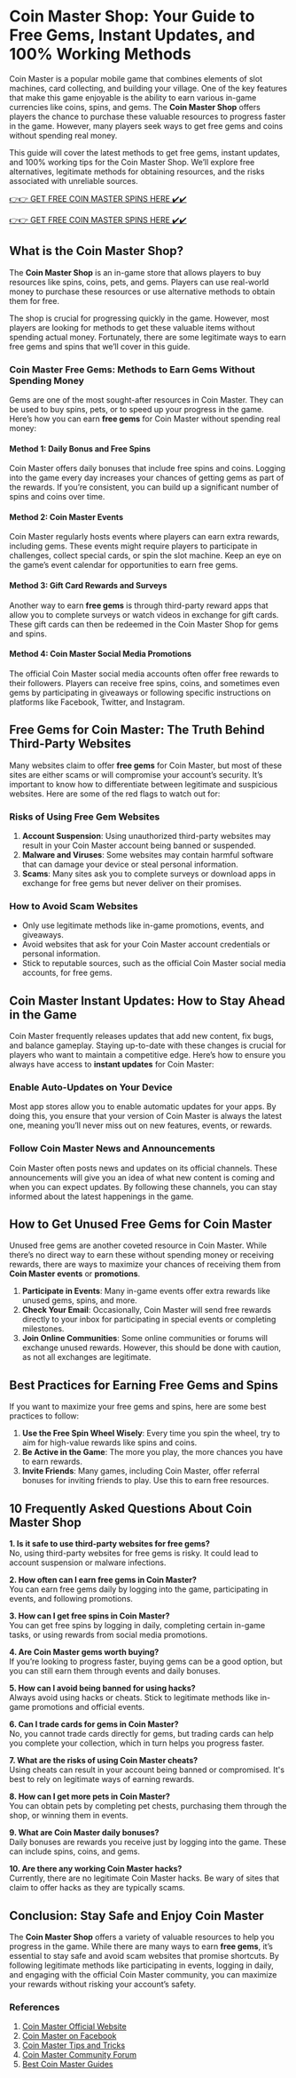 # Coin Master Shop: Your Guide to Free Gems, Instant Updates, and 100% Working Methods

Coin Master is a popular mobile game that combines elements of slot machines, card collecting, and building your village. One of the key features that make this game enjoyable is the ability to earn various in-game currencies like coins, spins, and gems. The **Coin Master Shop** offers players the chance to purchase these valuable resources to progress faster in the game. However, many players seek ways to get free gems and coins without spending real money.

This guide will cover the latest methods to get free gems, instant updates, and 100% working tips for the Coin Master Shop. We’ll explore free alternatives, legitimate methods for obtaining resources, and the risks associated with unreliable sources.

[👉👉 GET FREE COIN MASTER SPINS HERE ✔️✔️](https://therewardgate.com/free-coin-master-spin/)


[👉👉 GET FREE COIN MASTER SPINS HERE ✔️✔️](https://therewardgate.com/free-coin-master-spin/)


## What is the Coin Master Shop?

The **Coin Master Shop** is an in-game store that allows players to buy resources like spins, coins, pets, and gems. Players can use real-world money to purchase these resources or use alternative methods to obtain them for free.

The shop is crucial for progressing quickly in the game. However, most players are looking for methods to get these valuable items without spending actual money. Fortunately, there are some legitimate ways to earn free gems and spins that we’ll cover in this guide.

### Coin Master Free Gems: Methods to Earn Gems Without Spending Money

Gems are one of the most sought-after resources in Coin Master. They can be used to buy spins, pets, or to speed up your progress in the game. Here’s how you can earn **free gems** for Coin Master without spending real money:

#### Method 1: Daily Bonus and Free Spins

Coin Master offers daily bonuses that include free spins and coins. Logging into the game every day increases your chances of getting gems as part of the rewards. If you’re consistent, you can build up a significant number of spins and coins over time.

#### Method 2: Coin Master Events

Coin Master regularly hosts events where players can earn extra rewards, including gems. These events might require players to participate in challenges, collect special cards, or spin the slot machine. Keep an eye on the game’s event calendar for opportunities to earn free gems.

#### Method 3: Gift Card Rewards and Surveys

Another way to earn **free gems** is through third-party reward apps that allow you to complete surveys or watch videos in exchange for gift cards. These gift cards can then be redeemed in the Coin Master Shop for gems and spins.

#### Method 4: Coin Master Social Media Promotions

The official Coin Master social media accounts often offer free rewards to their followers. Players can receive free spins, coins, and sometimes even gems by participating in giveaways or following specific instructions on platforms like Facebook, Twitter, and Instagram.

## Free Gems for Coin Master: The Truth Behind Third-Party Websites

Many websites claim to offer **free gems** for Coin Master, but most of these sites are either scams or will compromise your account’s security. It’s important to know how to differentiate between legitimate and suspicious websites. Here are some of the red flags to watch out for:

### Risks of Using Free Gem Websites

1. **Account Suspension**: Using unauthorized third-party websites may result in your Coin Master account being banned or suspended.
2. **Malware and Viruses**: Some websites may contain harmful software that can damage your device or steal personal information.
3. **Scams**: Many sites ask you to complete surveys or download apps in exchange for free gems but never deliver on their promises.

### How to Avoid Scam Websites

- Only use legitimate methods like in-game promotions, events, and giveaways.
- Avoid websites that ask for your Coin Master account credentials or personal information.
- Stick to reputable sources, such as the official Coin Master social media accounts, for free gems.

## Coin Master Instant Updates: How to Stay Ahead in the Game

Coin Master frequently releases updates that add new content, fix bugs, and balance gameplay. Staying up-to-date with these changes is crucial for players who want to maintain a competitive edge. Here’s how to ensure you always have access to **instant updates** for Coin Master:

### Enable Auto-Updates on Your Device

Most app stores allow you to enable automatic updates for your apps. By doing this, you ensure that your version of Coin Master is always the latest one, meaning you’ll never miss out on new features, events, or rewards.

### Follow Coin Master News and Announcements

Coin Master often posts news and updates on its official channels. These announcements will give you an idea of what new content is coming and when you can expect updates. By following these channels, you can stay informed about the latest happenings in the game.

## How to Get Unused Free Gems for Coin Master

Unused free gems are another coveted resource in Coin Master. While there’s no direct way to earn these without spending money or receiving rewards, there are ways to maximize your chances of receiving them from **Coin Master events** or **promotions**.

1. **Participate in Events**: Many in-game events offer extra rewards like unused gems, spins, and more.
2. **Check Your Email**: Occasionally, Coin Master will send free rewards directly to your inbox for participating in special events or completing milestones.
3. **Join Online Communities**: Some online communities or forums will exchange unused rewards. However, this should be done with caution, as not all exchanges are legitimate.

## Best Practices for Earning Free Gems and Spins

If you want to maximize your free gems and spins, here are some best practices to follow:

1. **Use the Free Spin Wheel Wisely**: Every time you spin the wheel, try to aim for high-value rewards like spins and coins.
2. **Be Active in the Game**: The more you play, the more chances you have to earn rewards.
3. **Invite Friends**: Many games, including Coin Master, offer referral bonuses for inviting friends to play. Use this to earn free resources.

## 10 Frequently Asked Questions About Coin Master Shop

**1. Is it safe to use third-party websites for free gems?**  
No, using third-party websites for free gems is risky. It could lead to account suspension or malware infections.

**2. How often can I earn free gems in Coin Master?**  
You can earn free gems daily by logging into the game, participating in events, and following promotions.

**3. How can I get free spins in Coin Master?**  
You can get free spins by logging in daily, completing certain in-game tasks, or using rewards from social media promotions.

**4. Are Coin Master gems worth buying?**  
If you’re looking to progress faster, buying gems can be a good option, but you can still earn them through events and daily bonuses.

**5. How can I avoid being banned for using hacks?**  
Always avoid using hacks or cheats. Stick to legitimate methods like in-game promotions and official events.

**6. Can I trade cards for gems in Coin Master?**  
No, you cannot trade cards directly for gems, but trading cards can help you complete your collection, which in turn helps you progress faster.

**7. What are the risks of using Coin Master cheats?**  
Using cheats can result in your account being banned or compromised. It's best to rely on legitimate ways of earning rewards.

**8. How can I get more pets in Coin Master?**  
You can obtain pets by completing pet chests, purchasing them through the shop, or winning them in events.

**9. What are Coin Master daily bonuses?**  
Daily bonuses are rewards you receive just by logging into the game. These can include spins, coins, and gems.

**10. Are there any working Coin Master hacks?**  
Currently, there are no legitimate Coin Master hacks. Be wary of sites that claim to offer hacks as they are typically scams.

## Conclusion: Stay Safe and Enjoy Coin Master

The **Coin Master Shop** offers a variety of valuable resources to help you progress in the game. While there are many ways to earn **free gems**, it’s essential to stay safe and avoid scam websites that promise shortcuts. By following legitimate methods like participating in events, logging in daily, and engaging with the official Coin Master community, you can maximize your rewards without risking your account’s safety.

### References
1. [Coin Master Official Website](https://www.coinmaster.com)
2. [Coin Master on Facebook](https://www.facebook.com/CoinMaster)
3. [Coin Master Tips and Tricks](https://www.gamefaqs.gamespot.com)
4. [Coin Master Community Forum](https://www.reddit.com/r/CoinMaster/)
5. [Best Coin Master Guides](https://www.coingameguides.com)

